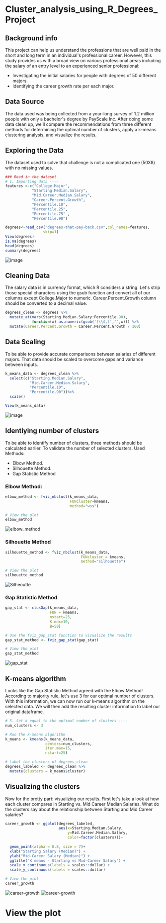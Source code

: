 
# Cluster_analysis_using_R_Degrees_Project

## Background info
This project can help us understand the professions that are well paid in the short and long term in an individual's professional career. However, this study provides us with a broad view on various professional areas including the salary of an entry level to an experienced senior professional:
 - Investigating the initial salaries for people with   degrees of 50  different majors. 
 - Identifying the career growth rate per each major.

## Data Source
The data used was being collected from a year-long survey of 1.2 million people with only a bachelor's degree by PayScale Inc. After doing some data clean up, we'll compare the recommendations from three different methods for determining the optimal number of clusters, apply a k-means clustering analysis, and visualize the results.



## Exploring the Data 
The dataset used to solve that challenge is not a complicated one (50X8) with no missing values. 

 ```R
### Read in the dataset
# 1. Importing data ----
features <-c("College.Major",
             "Starting.Median.Salary",
             "Mid.Career.Median.Salary",
             "Career.Percent.Growth",
             "Percentile.10",
             "Percentile.25",
             "Percentile.75" ,
             "Percentile.90")

degrees<-read_csv("degrees-that-pay-back.csv",col_names=features,
                  skip=1)
View(degrees)
is.na(degrees)
head(degrees)
summary(degrees)
 ```
![image](https://user-images.githubusercontent.com/49054741/150647785-00b43d64-c687-4498-9553-ba4959531bae.png)


## Cleaning Data
The salary data is in currency format, which R considers a string. Let's strip those special characters using the gsub function and convert all of our columns except College.Major to numeric. Career.Percent.Growth column should be converted to a decimal value.

```R
degrees_clean <- degrees %>% 
  mutate_at(vars(Starting.Median.Salary:Percentile.90),
            function(x) as.numeric(gsub('[\\$,]',"",x))) %>%
  mutate(Career.Percent.Growth = Career.Percent.Growth / 100)
```

## Data Scaling
To be able to provide accurate comparisons between salaries of different majors. That data should be scaled to overcome gaps and variance between inputs.

```R
k_means_data <- degrees_clean %>%
  select(c("Starting.Median.Salary",
           "Mid.Career.Median.Salary",
           "Percentile.10", 
           "Percentile.90"))%>%
  scale()

View(k_means_data)
```
![image](https://user-images.githubusercontent.com/49054741/150647762-2c1211cf-f0df-402a-821b-db8d67df6f25.png)

## Identiying number of clusters
To be able to identify number of clusters, three methods should be calculated earlier. To validate the number of selected clusters.
Used Methods:
 - Elbow Method.
 - Silhouette Method.
 - Gap Statistic Method

### Elbow Method:
```R
elbow_method <- fviz_nbclust(k_means_data,
                             FUNcluster=kmeans,
                             method="wss")

# View the plot
elbow_method
```
![elbow_method](https://user-images.githubusercontent.com/49054741/150648019-deac29a5-9b3f-4a08-a0c1-d0b9db438142.png)


### Silhouette Method
``` R
silhouette_method <- fviz_nbclust(k_means_data,
                                  FUNcluster = kmeans,
                                  method="silhouette")

# View the plot
silhouette_method

```
![Silheoutte](https://user-images.githubusercontent.com/49054741/150648065-98ec1553-2ce4-4ead-b49f-f818cc005b01.png)

### Gap Statistic Method

``` R
gap_stat <- clusGap(k_means_data,
                    FUN = kmeans,
                    nstart=25,
                    K.max=10,
                    B=50)

# Use the fviz_gap_stat function to vizualize the results
gap_stat_method <- fviz_gap_stat(gap_stat)

# View the plot
gap_stat_method
```
![gap_stat](https://user-images.githubusercontent.com/49054741/150648109-80009a17-b6e8-4ff7-9e10-b555d63dbf9e.png)


## K-means algorithm
Looks like the Gap Statistic Method agreed with the Elbow Method! According to majority rule, let's use 3 for our optimal number of clusters. With this information, we can now run our k-means algorithm on the selected data. We will then add the resulting cluster information to label our original dataframe.
``` R
# 5. Set k equal to the optimal number of clusters ----
num_clusters <- 3

# Run the k-means algorithm 
k_means <- kmeans(k_means_data,
                  centers=num_clusters,
                  iter.max=15,
                  nstart=25)

# Label the clusters of degrees_clean
degrees_labeled <- degrees_clean %>%
  mutate(clusters = k_means$cluster)
 ```
## Visualizing the clusters
Now for the pretty part: visualizing our results. First let's take a look at how each cluster compares in Starting vs. Mid Career Median Salaries. What do the clusters say about the relationship between Starting and Mid Career salaries?
```R
career_growth <- ggplot(degrees_labeled,
                        aes(x=Starting.Median.Salary,
                            y=Mid.Career.Median.Salary,
                            color=factor(clusters)))+
  
  geom_point(alpha = 0.8, size = 7)+
  xlab("Starting Salary (Median)") +
  ylab("Mid-Career Salary (Median)") +
  ggtitle("K means - Starting vs Mid-Career Salary") +
  scale_x_continuous(labels = scales::dollar) +
  scale_y_continuous(labels = scales::dollar)

# View the plot
career_growth
```
![career-growth](https://user-images.githubusercontent.com/49054741/150648285-6911a9a9-3fae-40e4-94ce-c557dd5fab27.png)
![career-growth](https://user-images.githubusercontent.com/49054741/150648286-7d9f269b-ed3e-47ad-b0be-27ccc83ae00c.png)

# View the plot
